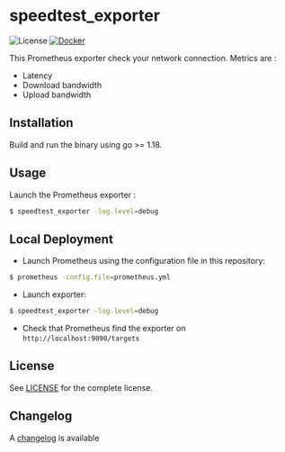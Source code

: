 # speedtest_exporter

![License](https://img.shields.io/github/license/JonaEnz/speedtest_exporter)
[![Docker](https://github.com/JonaEnz/speedtest_exporter/actions/workflows/docker-publish.yml/badge.svg)](https://github.com/JonaEnz/speedtest_exporter/actions/workflows/docker-publish.yml)

This Prometheus exporter check your network connection. Metrics are :

* Latency
* Download bandwidth
* Upload bandwidth


## Installation

Build and run the binary using go >= 1.18.

## Usage

Launch the Prometheus exporter :

```bash
$ speedtest_exporter -log.level=debug
```

## Local Deployment

* Launch Prometheus using the configuration file in this repository:

```bash
$ prometheus -config.file=prometheus.yml
```

* Launch exporter:

```bash
$ speedtest_exporter -log.level=debug
```

* Check that Prometheus find the exporter on `http://localhost:9090/targets`

## License

See [LICENSE](LICENSE) for the complete license.


## Changelog

A [changelog](ChangeLog.md) is available
